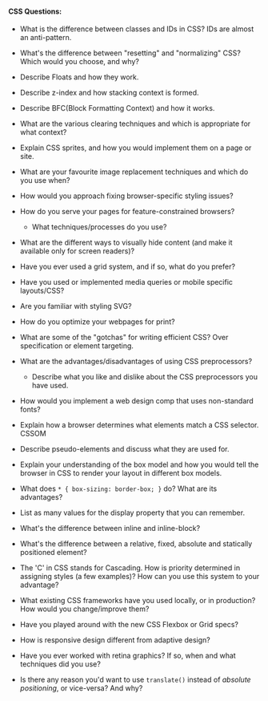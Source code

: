
#### CSS Questions:

* What is the difference between classes and IDs in CSS?
IDs are almost an anti-pattern.

* What's the difference between "resetting" and "normalizing" CSS? Which would you choose, and why?

* Describe Floats and how they work.

* Describe z-index and how stacking context is formed.

* Describe BFC(Block Formatting Context) and how it works.

* What are the various clearing techniques and which is appropriate for what context?

* Explain CSS sprites, and how you would implement them on a page or site.

* What are your favourite image replacement techniques and which do you use when?
* How would you approach fixing browser-specific styling issues?
* How do you serve your pages for feature-constrained browsers?
  * What techniques/processes do you use?
* What are the different ways to visually hide content (and make it available only for screen readers)?
* Have you ever used a grid system, and if so, what do you prefer?
* Have you used or implemented media queries or mobile specific layouts/CSS?

* Are you familiar with styling SVG?

* How do you optimize your webpages for print?

* What are some of the "gotchas" for writing efficient CSS?
Over specification or element targeting.

* What are the advantages/disadvantages of using CSS preprocessors?
  * Describe what you like and dislike about the CSS preprocessors you have used.

* How would you implement a web design comp that uses non-standard fonts?

* Explain how a browser determines what elements match a CSS selector.
CSSOM

* Describe pseudo-elements and discuss what they are used for.

* Explain your understanding of the box model and how you would tell the browser in CSS to render your layout in different box models.

* What does ```* { box-sizing: border-box; }``` do? What are its advantages?

* List as many values for the display property that you can remember.

* What's the difference between inline and inline-block?

* What's the difference between a relative, fixed, absolute and statically positioned element?

* The 'C' in CSS stands for Cascading.  How is priority determined in assigning styles (a few examples)?  How can you use this system to your advantage?

* What existing CSS frameworks have you used locally, or in production? How would you change/improve them?

* Have you played around with the new CSS Flexbox or Grid specs?

* How is responsive design different from adaptive design?

* Have you ever worked with retina graphics? If so, when and what techniques did you use?

* Is there any reason you'd want to use `translate()` instead of *absolute positioning*, or vice-versa? And why?
